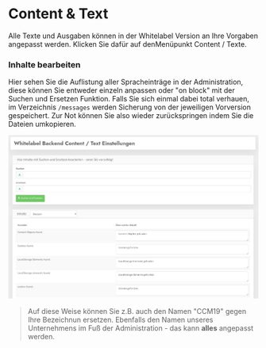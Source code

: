 # Content & Text

Alle Texte und Ausgaben können in der Whitelabel Version an Ihre Vorgaben angepasst werden. Klicken Sie dafür auf denMenüpunkt Content / Texte.

### Inhalte bearbeiten

Hier sehen Sie die Auflistung aller Spracheinträge in der Administration, diese können Sie entweder einzeln anpassen oder "on block" mit der Suchen und Ersetzen Funktion. Falls Sie sich einmal dabei total verhauen, im Verzeichnis `/messages` werden Sicherung von der jeweiligen Vorversion gespeichert. Zur Not können Sie also wieder zurückspringen indem Sie die Dateien umkopieren.

![screenshot-1643211340612](../assets/screenshot-1643211340612.jpg)



> Auf diese Weise können Sie z.B. auch den Namen "CCM19" gegen Ihre Bezeichnun ersetzen. Ebenfalls den Namen unseres Unternehmens im Fuß der Administration -  das kann **alles** angepasst werden.



